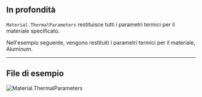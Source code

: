 ## In profondità
`Material.ThermalParameters` restituisce tutti i parametri termici per il materiale specificato.

Nell'esempio seguente, vengono restituiti i parametri termici per il materiale, Aluminum.
___
## File di esempio

![Material.ThermalParameters](./Revit.Elements.Material.ThermalParameters_img.jpg)
